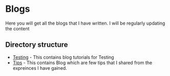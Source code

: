# Blogs
Here you will get all the blogs that I have written. I will be regularly updating the content 

## Directory structure
- [Testing](testing/README.md) - This contains blog tutorials for Testing
- [Tips](tips/README.md) - This contains Blog which are few tips that I shared from the expreinces I have gained.
